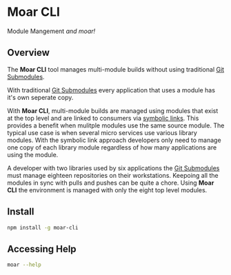 # Moar CLI

Module Mangement *and moar!*  

## Overview

The **Moar CLI** tool manages multi-module builds without using traditional [Git Submodules](https://git-scm.com/book/en/v2/Git-Tools-Submodules).

With traditional [Git Submodules](https://git-scm.com/book/en/v2/Git-Tools-Submodules) every application that uses a module has it's own seperate copy.  

With **Moar CLI**, multi-module builds are managed using modules that exist at the top level and are linked to consumers via [symbolic links](https://en.wikipedia.org/wiki/Ln_(Unix)).  This provides a benefit when mulitple modules use the same source module.  The typical use case is when several micro services use various library modules.  With the symbolic link approach developers only need to manage one copy of each library module regardless of how many applications are using the module.   

A developer with two libraries used by six applications the [Git Submodules](https://git-scm.com/book/en/v2/Git-Tools-Submodules) must manage eighteen repositories on their workstations.  Keepoing all the modules in sync with pulls and pushes can be quite a chore.  Using **Moar CLI** the environment is managed with only the eight top level modules.

## Install

```bash
npm install -g moar-cli
``` 

## Accessing Help

```bash
moar --help
```
